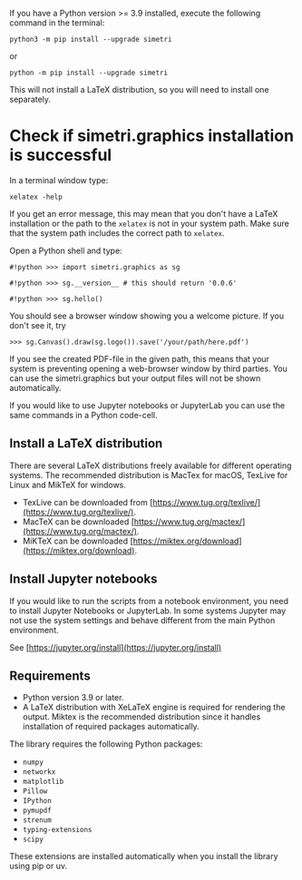 <div id="random-image-container"></div>

If you have a Python version >= 3.9 installed, execute the following command in the terminal:

`python3 -m pip install --upgrade simetri`

or

`python -m pip install --upgrade simetri`

This will not install a LaTeX distribution, so you will need to install one separately.

# Check if simetri.graphics installation is successful

In a terminal window type:

```xelatex -help```

If you get an error message, this may mean that you don't have a LaTeX installation or the path to the ```xelatex``` is not in your system path. Make sure that the system path includes the correct path to ```xelatex```.

Open a Python shell and type:

`#!python >>> import simetri.graphics as sg`

`#!python >>> sg.__version__ # this should return '0.0.6'`

`#!python >>> sg.hello()`

You should see a browser window showing you a welcome picture. If you don't see it, try

```>>> sg.Canvas().draw(sg.logo()).save('/your/path/here.pdf')```

If you see the created PDF-file in the given path, this means that your system is preventing opening a web-browser window by third parties. You can use the simetri.graphics but your output files will not be shown automatically.

If you would like to use Jupyter notebooks or JupyterLab you can use the same commands in a Python code-cell.



## Install a LaTeX distribution
There are several LaTeX distributions freely available for different operating systems. The recommended distribution is MacTex for macOS, TexLive for Linux and MikTeX for windows.


* TexLive can be downloaded from [https://www.tug.org/texlive/](https://www.tug.org/texlive/).
* MacTeX can be downloaded [https://www.tug.org/mactex/](https://www.tug.org/mactex/).
* MiKTeX can be downloaded [https://miktex.org/download](https://miktex.org/download).



## Install Jupyter notebooks
If you would like to run the scripts from a notebook environment, you need to install Jupyter Notebooks or JupyterLab. In some systems Jupyter may not use the system settings and behave different from the main Python environment.

See [https://jupyter.org/install](https://jupyter.org/install)

## Requirements

- Python version 3.9 or later.
- A LaTeX distribution with XeLaTeX engine is required for rendering the output. Miktex is the recommended distribution since it handles installation of required packages automatically.

The library requires the following Python packages:

- `numpy`
- `networkx`
- `matplotlib`
- `Pillow`
- `IPython`
- `pymupdf`
- `strenum`
- `typing-extensions`
- `scipy`

These extensions are installed automatically when you install the library using pip or uv.
